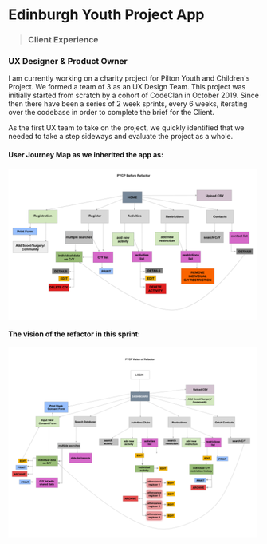 # Edinburgh Youth Project App
  > ### Client Experience

### UX Designer & Product Owner

I am currently working on a charity project for Pilton Youth and Children's Project. We formed a team of 3 as an UX Design Team. This project was initially started from scratch by a cohort of CodeClan in October 2019. Since then there have been a series of 2 week sprints, every 6 weeks, iterating over the codebase in order to complete the brief for the Client. 

As the first UX team to take on the project, we quickly identified that we needed to take a step sideways and evaluate the project as a whole.


#### User Journey Map as we inherited the app as:

<img src="./images/before-refactor-pycp.png" alt="Before refactor diagram" width="500" align="center" />
 



#### The vision of the refactor in this sprint:

<img src="./images/vision-refactor-pycp.png" alt="after refactor diagram" width="500" />






